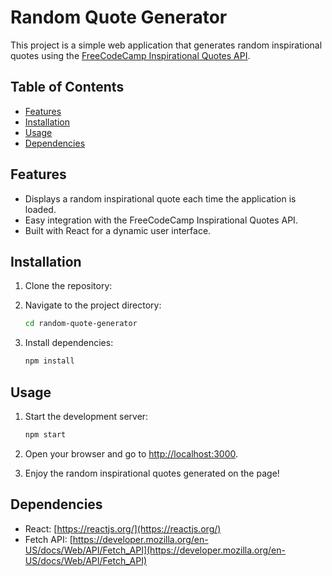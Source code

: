 # Random Quote Generator

This project is a simple web application that generates random inspirational quotes using the [FreeCodeCamp Inspirational Quotes API](https://type.fit/api/quotes).

## Table of Contents

- [Features](#features)
- [Installation](#installation)
- [Usage](#usage)
- [Dependencies](#dependencies)

## Features

- Displays a random inspirational quote each time the application is loaded.
- Easy integration with the FreeCodeCamp Inspirational Quotes API.
- Built with React for a dynamic user interface.

## Installation

1. Clone the repository:


2. Navigate to the project directory:

    ```bash
    cd random-quote-generator
    ```

3. Install dependencies:

    ```bash
    npm install
    ```

## Usage

1. Start the development server:

    ```bash
    npm start
    ```

2. Open your browser and go to [http://localhost:3000](http://localhost:3000).
3. Enjoy the random inspirational quotes generated on the page!

## Dependencies

- React: [https://reactjs.org/](https://reactjs.org/)
- Fetch API: [https://developer.mozilla.org/en-US/docs/Web/API/Fetch_API](https://developer.mozilla.org/en-US/docs/Web/API/Fetch_API)

